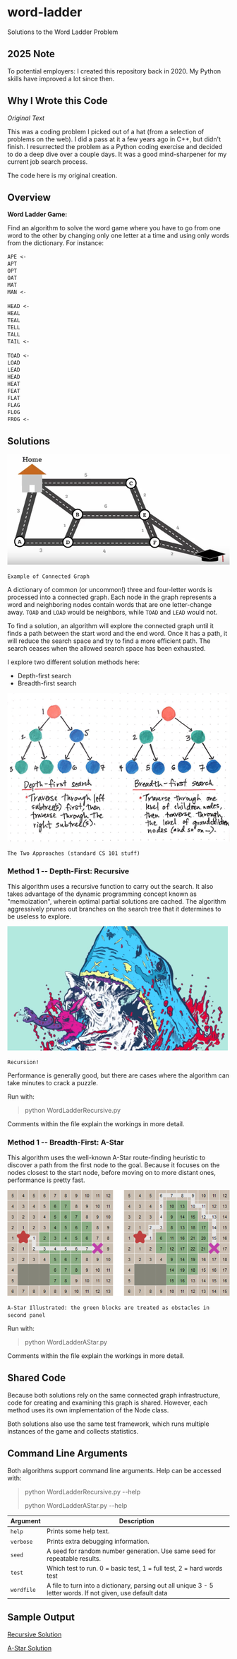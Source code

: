# word-ladder

Solutions to the Word Ladder Problem

## 2025 Note

To potential employers: I created this repository back in 2020. My Python skills have improved a lot since then.

## Why I Wrote this Code

_Original Text_

This was a coding problem I picked out of a hat (from a selection of problems on the web). I did a pass at it a few years ago in C++, but didn't finish. I resurrected the problem as a Python coding exercise and decided to do a deep dive over a couple days. It was a good mind-sharpener for my current job search process.

The code here is my original creation.

## Overview

**Word Ladder Game:**

Find an algorithm to solve the word game where you have to go from one word to the other by changing only one letter at a time and using only words from the dictionary. For instance:


```
APE <-
APT
OPT
OAT
MAT
MAN <-

HEAD <-
HEAL
TEAL
TELL
TALL
TAIL <-

TOAD <-
LOAD
LEAD
HEAD
HEAT
FEAT      
FLAT
FLAG
FLOG
FROG <-
```

## Solutions

![](images/ConnectedGraphDiagram.png)

`Example of Connected Graph`

A dictionary of common (or uncommon!) three and four-letter words is processed into a connected graph. Each node in the graph represents a word and neighboring nodes contain words that are one letter-change away. `TOAD` and `LOAD` would be neighbors, while `TOAD` and `LEAD` would not.

To find a solution, an algorithm will explore the connected graph until it finds a path between the start word and the end word. Once it has a path, it will reduce the search space and try to find a more efficient path. The search ceases when the allowed search space has been exhausted.

I explore two different solution methods here:
* Depth-first search
* Breadth-first search

![](images/DepthFirstBreadthFirst.jpeg)

`The Two Approaches (standard CS 101 stuff)`

### Method 1 -- Depth-First: Recursive

This algorithm uses a recursive function to carry out the search. It also takes advantage of the dynamic programming concept known as "memoization", wherein optimal partial solutions are cached. The algorithm aggressively prunes out branches on the search tree that it determines to be useless to explore.

![](images/Recursion.png)

`Recursion!`

Performance is generally good, but there are cases where the algorithm can take minutes to crack a puzzle.

Run with:
> python WordLadderRecursive.py

Comments within the file explain the workings in more detail.

### Method 1 -- Breadth-First: A-Star

This algorithm uses the well-known A-Star route-finding heuristic to discover a path from the first node to the goal. Because it focuses on the nodes closest to the start node, before moving on to more distant ones, performance is pretty fast. 

![](images/AStarAlgorithm.png)

`A-Star Illustrated: the green blocks are treated as obstacles in second panel`

Run with:
> python WordLadderAStar.py

Comments within the file explain the workings in more detail.

## Shared Code

Because both solutions rely on the same connected graph infrastructure, code for creating and examining this graph is shared. However, each method uses its own implementation of the Node class.

Both solutions also use the same test framework, which runs multiple instances of the game and collects statistics.

## Command Line Arguments

Both algorithms support command line arguments. Help can be accessed with:

> python WordLadderRecursive.py --help
>
> python WordLadderAStar.py --help

Argument | Description
---------|------------
`help` | Prints some help text.
`verbose` | Prints extra debugging information.
`seed` | A seed for random number generation. Use same seed for repeatable results.
`test` | Which test to run. 0 = basic test, 1 = full test, 2 = hard words test
`wordfile` | A file to turn into a dictionary, parsing out all unique 3 - 5 letter words. If not given, use default data

## Sample Output

[Recursive Solution](data/SampleOutputRecursive.txt)

[A-Star Solution](data/SampleOutputAStar.txt)

